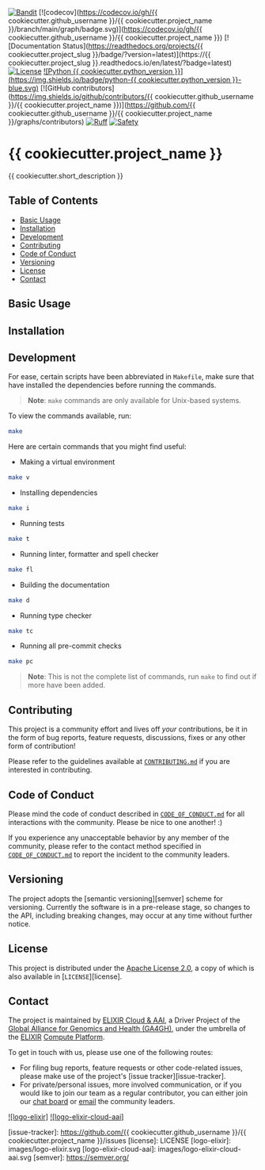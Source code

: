 [![Bandit](https://img.shields.io/badge/security-bandit-yellow.svg)](https://bandit.readthedocs.io/en/latest/)
[![codecov](https://codecov.io/gh/{{ cookiecutter.github_username }}/{{ cookiecutter.project_name }}/branch/main/graph/badge.svg)](https://codecov.io/gh/{{ cookiecutter.github_username }}/{{ cookiecutter.project_name }})
[![Documentation Status](https://readthedocs.org/projects/{{ cookiecutter.project_slug }}/badge/?version=latest)](https://{{ cookiecutter.project_slug }}.readthedocs.io/en/latest/?badge=latest)
[![License](https://img.shields.io/badge/License-Apache_2.0-blue.svg)](./LICENSE)
[![Python {{ cookiecutter.python_version }}](https://img.shields.io/badge/python-{{ cookiecutter.python_version }}-blue.svg)](https://www.python.org/)
[![GitHub contributors](https://img.shields.io/github/contributors/{{ cookiecutter.github_username }}/{{ cookiecutter.project_name }})](https://github.com/{{ cookiecutter.github_username }}/{{ cookiecutter.project_name }}/graphs/contributors)
[![Ruff](https://img.shields.io/badge/linter%20&%20formatter-ruff-000000.svg)](https://docs.astral.sh/ruff/)
[![Safety](https://img.shields.io/badge/security-safety-orange.svg)](https://safetycli.com/product/safety-cli)

# {{ cookiecutter.project_name }}

{{ cookiecutter.short_description }}

## Table of Contents

- [Basic Usage](#basic-usage)
- [Installation](#installation)
- [Development](#development)
- [Contributing](#contributing)
- [Code of Conduct](#code-of-conduct)
- [Versioning](#versioning)
- [License](#license)
- [Contact](#contact)

## Basic Usage

## Installation

## Development

For ease, certain scripts have been abbreviated in `Makefile`, make sure that
have installed the dependencies before running the commands.

> **Note**: `make` commands are only available for Unix-based systems.

To view the commands available, run:

```sh
make
```

Here are certain commands that you might find useful:

- Making a virtual environment

```sh
make v
```

- Installing dependencies

```sh
make i
```

- Running tests

```sh
make t
```

- Running linter, formatter and spell checker

```sh
make fl
```

- Building the documentation

```sh
make d
```

- Running type checker

```sh
make tc
```

- Running all pre-commit checks

```sh
make pc
```

> **Note**: This is not the complete list of commands, run `make` to find out if
> more have been added.

## Contributing

This project is a community effort and lives off _your_ contributions, be it in
the form of bug reports, feature requests, discussions, fixes or any other form
of contribution!

Please refer to the guidelines available at [`CONTRIBUTING.md`][contributing] if
you are interested in contributing.

## Code of Conduct

Please mind the code of conduct described in
[`CODE_OF_CONDUCT.md`][code-of-conduct] for all interactions with the community.
Please be nice to one another! :)

If you experience any unacceptable behavior by any member of the community,
please refer to the contact method specified in
[`CODE_OF_CONDUCT.md`][code-of-conduct] to report the incident to the community
leaders.

## Versioning

The project adopts the [semantic versioning][semver] scheme for versioning.
Currently the software is in a pre-release stage, so changes to the API,
including breaking changes, may occur at any time without further notice.

## License

This project is distributed under the [Apache License 2.0][badge-license-url], a
copy of which is also available in [`LICENSE`][license].

## Contact

The project is maintained by [ELIXIR Cloud & AAI][elixir-cloud-aai], a Driver
Project of the [Global Alliance for Genomics and Health (GA4GH)][ga4gh], under
the umbrella of the [ELIXIR] [Compute Platform][elixir-compute].

To get in touch with us, please use one of the following routes:

- For filing bug reports, feature requests or other code-related issues, please
  make use of the project's [issue tracker][issue-tracker].
- For private/personal issues, more involved communication, or if you would like
  to join our team as a regular contributor, you can either join our
  [chat board][badge-chat-url] or [email] the community leaders.

[![logo-elixir]][elixir] [![logo-elixir-cloud-aai]][elixir-cloud-aai]

[badge-chat-url]: https://join.slack.com/t/elixir-cloud/shared_invite/enQtNzA3NTQ5Mzg2NjQ3LTZjZGI1OGQ5ZTRiOTRkY2ExMGUxNmQyODAxMDdjM2EyZDQ1YWM0ZGFjOTJhNzg5NjE0YmJiZTZhZDVhOWE4MWM
[badge-license-url]: http://www.apache.org/licenses/LICENSE-2.0
[code-of-conduct]: CODE_OF_CONDUCT.md
[contributing]: https://elixir-cloud-aai.github.io/guides/guide-contributor/
[elixir]: https://elixir-europe.org/
[elixir-cloud-aai]: https://elixir-cloud.dcc.sib.swiss/
[elixir-compute]: https://elixir-europe.org/platforms/compute
[email]: mailto:cloud-service@elixir-europe.org
[ga4gh]: https://ga4gh.org/
[issue-tracker]: https://github.com/{{ cookiecutter.github_username }}/{{ cookiecutter.project_name }}/issues
[license]: LICENSE
[logo-elixir]: images/logo-elixir.svg
[logo-elixir-cloud-aai]: images/logo-elixir-cloud-aai.svg
[semver]: https://semver.org/
